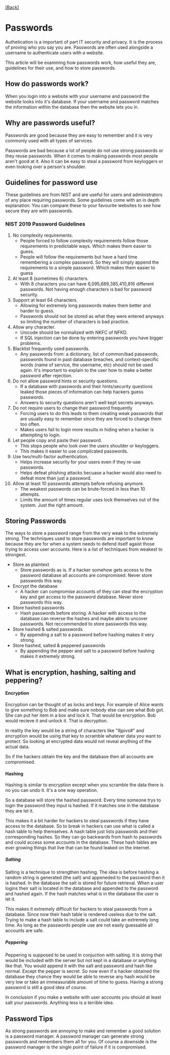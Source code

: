 [[Back]](./README.md)
# Passwords
Authetication is a important of part IT security and privacy. It is the process of proving who you say you are. Passwords are often used alongside a username to authenticate users with a website.

This article will be examining how passwords work, how useful they are, guidelines for their use, and how to store passwords.

## How do passwords work?
When you login into a website with your username and password the website looks into it's database. If your username and password matches the information within the database then the website lets you in. 

## Why are passwords useful?
Passwords are good because they are easy to remember and it is very commonly used with all types of services. 

Passwords are bad because a lot of people do not use strong passwords or they reuse passwords. When it comes to making passwords most people aren't good at it. Also it can be easy to steal a password from keyloggers or even looking over a person's shoulder.

## Guidelines for password use
These guidelines are from NIST and are useful for users and administrators of any place requiring passwords. Some guidelines come with an in depth explanation. You can compare these to your favourite websites to see how secure they are with passwords.

### NIST 2019 Password Guidelines
1. No complexity requirements. 
   * People forced to follow complexity requirements follow those requirements in predictable ways. Which makes them easier to guess.
   * People will follow the requirements but have a hard time remembering a complex password. So they will simply append the requirements to a simple password. Which makes them easier to guess
2. At least 8 (sometimes 6) characters.
   * With 8 characters you can have 6,095,689,385,410,816 different passwords. Not having enough characters is bad for password security.
3. Support at least 64 characters.
   * Allowing for extremely long passwords makes them better and harder to guess.
   * Passwords should not be stored as what they were entered anyways so limiting the number of characters is bad practice. 
4. Allow any character.
   * Unicode should be normalized with NKFC of NFKD.
   * If SQL injection can be done by entering passwords you have bigger problems.
5. Blacklist frequently used passwords.
   * Any passwords from: a dictionary, list of common/bad passwords, passwords found in past database breaches, and context-specific words (name of service, the username, etc) should not be used again. It's important to explain to the user how to make a better password after rejection.
6. Do not allow password hints or security questions.
   * If a database with passwords and their hints/security questions leaked those pieces of information can help hackers guess passwords. 
   * Answers to security questions aren't well kept secrets anyways.
7. Do not require users to change their password frequently
   * Forcing users to do this leads to them creating weak passwords that are usually easy to remember since they are forced to change them too often.
   * Makes users fail to login more results in hiding when a hacker is attempting to login.
8. Let people copy and paste their password.
   * This stops people who look over the users shoulder or keyloggers.
   * This makes it easier to use complicated passwords.
9. Use two/multi-factor authentication.
   * Helps increase security for your users even if they re-use passwords.
   * Helps defeat phishing attacks becuase a hacker would also need to defeat more than just a password.
10. Allow at least 10 passwords attempts before refusing anymore. 
    * The weakest passwords can be brute-forced in less than 10 attempts.
    * Limits the amount of times regular uses lock themselves out of the system. Just the right amount.

## Storing Passwords
The ways to store a password range from the very weak to the extremely strong. The techniques used to store passwords are important to know because they are for when a system needs to defend itself agaist those trying to access user accounts. Here is a list of techniques from weakest to strongest.
* Store as plaintext
  * Store passwords as is. If a hacker somehow gets access to the password database all accounts are compromised. Never store passwords this way.
* Encrypt the database
  * A hacker can compromise accounts of they can steal the encryption key and get access to the password database. Never store passwords this way.
* Store hashed passwords
  * Hash passwords before storing. A hacker with access to the database can reverse the hashes and maybe able to uncover passwords. Not reccommended to store passwords this way.
* Store hashed & salted passwords
  * By appending a salt to a password before hashing makes it very strong. 
* Store hashed, salted & peppered passwords
  * By appending the pepper and salt to a password before hashing makes it extremely strong.

## What is encryption, hashing, salting and peppering?

#### Encryption 
Encryption can be thought of as locks and keys. For example of Alice wants to give something to Bob and make sure nobody else can see what Bob got. She can put her item in a box and lock it. That would be encryption. Bob would recieve it and unlock it. That is decryption. 

In reality the key would be a string of characters like "9jpivs#" and encryption would be using that key to scramble whatever data you want to protect. So looking at encrypted data would not reveal anything of the actual data.

So if the hackers obtain the key and the database then all accounts are compromised.

#### Hashing
Hashing is similar to encryption except when you scramble the data there is no you can undo it. It's a one way operation.

So a database will store the hashed password. Every time someone trys to login the password they input is hashed. If it matches one in the database they are let it.

This makes it a bit harder for hackers to steal passwords if they have access to the database. So to break in hackers can use what is called a hash table to help themselves. A hash table just lists passwords and their corresponding hashes. So they can go backwards from hash to passwords and could access some accounts in the database. These hash tables are ever growing things that live that can be found leaked on the internet.

##### Salting
Salting is a technique to strengthen hashing. The idea is before hashing a random string is generated (the salt) and appeneded to the password then it is hashed. In the database the salt is stored for future retrieval. When a user logins their salt is located in the database and appended to the password and hashed again. If the hash matches what is in the database the user is let it. 

This makes it extremely difficult for hackers to steal passwords from a database. Since now their hash table is rendered useless due to the salt. Trying to make a hash table to include a salt could take an extremely long time. As long as the passwords people use are not easily guessable all accounts are safe.

##### Peppering
Peppering is supposed to be used in conjuction with salting. It is string that would be included with the server but not kept in a database or anything like that. You would append it with the salt and password and hash like normal. Except the pepper is secret. So now even if a hacker obtained the database they chance they would be able to reverse any hash would be very low or take an immeasurable amount of time to guess. Having a strong password is still a good idea of course.

In conclusion if you make a website with user accounts you should at least salt your passwords. Anything less is a terrible idea.

## Password Tips
As strong passwords are annoying to make and remember a good solution is a password manager. A password manager can generate strong passwords and remembers them all for you. Of course a downside is the password manager is the single point of failure if it is compromised.